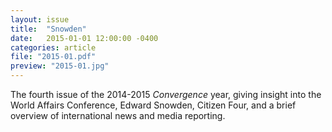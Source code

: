 ```yaml
---
layout: issue
title:  "Snowden"
date:   2015-01-01 12:00:00 -0400
categories: article
file: "2015-01.pdf"
preview: "2015-01.jpg"
---
```


The fourth issue of the 2014-2015 *Convergence* year, giving insight into the World Affairs Conference, Edward Snowden, Citizen Four, and a brief overview of international news and media reporting.

